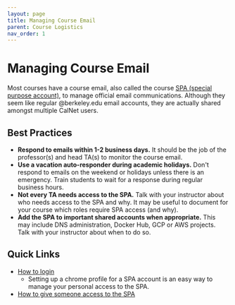 ```yaml
---
layout: page
title: Managing Course Email
parent: Course Logistics
nav_order: 1
---
```


# Managing Course Email

Most courses have a course email, also called the course [SPA (special purpose account)](https://calnet.berkeley.edu/calnet-departments/special-purpose-accounts-spa), to manage official email communications. Although they seem like
regular @berkeley.edu email accounts, they are actually shared amongst multiple CalNet users.

## Best Practices

- **Respond to emails within 1-2 business days.** It should be the job of the professor(s) and head TA(s) to monitor the course email.
- **Use a vacation auto-responder during academic holidays.** Don't respond to emails on the weekend or holidays unless there is an emergency. Train students to wait for a response during regular business hours.
- **Not every TA needs access to the SPA.** Talk with your instructor about who needs access to the SPA and why. It may be useful to document for your course which roles require SPA access (and why).
- **Add the SPA to important shared accounts when appropriate.** This may include DNS administration, Docker Hub, GCP or AWS projects. Talk with your instructor about when to do so.

## Quick Links
- [How to login](https://calnet.berkeley.edu/calnet-departments/special-purpose-accounts-spa/log-spa)
    - Setting up a chrome profile for a SPA account is an easy way to manage your personal access to the SPA.
- [How to give someone access to the SPA](https://calnet.berkeley.edu/calnet-departments/special-purpose-accounts-spa/managing-spa-membership-calgroups)

